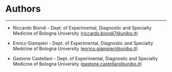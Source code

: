 # Authors #

----------

- Riccardo Biondi - Dept. of Experimental, Diagnostic and Specialty Medicine of Bologna University ([riccardo.biondi7@unibo.it](mailto:riccardo.biondi7@unibo.it))

- Enrico Giampieri - Dept. of Experimental, Diagnostic and Specialty Medicine of Bologna University ([enrico.giampieri@unibo.it](mailto:enrico.giampieri@unibo.it))

- Gastone Castellani - Dept. of Experimental, Diagnostic and Specialty Medicine of Bologna University
([gastone.castellani@unibo.it](mailto:gastone.castellani@unibo.it))
